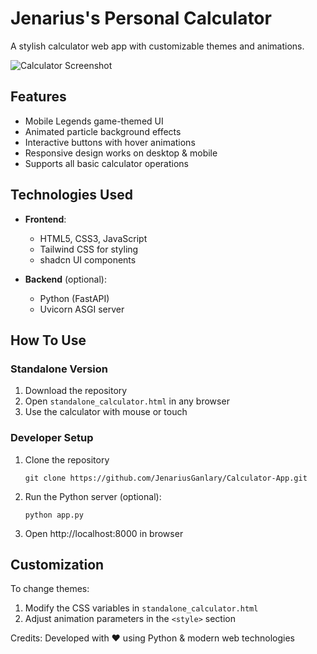 # Jenarius's Personal Calculator

A stylish calculator web app with customizable themes and animations.

![Calculator Screenshot](https://placeholder.com/screenshot.png)

## Features

- Mobile Legends game-themed UI
- Animated particle background effects  
- Interactive buttons with hover animations
- Responsive design works on desktop & mobile
- Supports all basic calculator operations

## Technologies Used

- **Frontend**: 
  - HTML5, CSS3, JavaScript
  - Tailwind CSS for styling
  - shadcn UI components  

- **Backend** (optional):
  - Python (FastAPI)
  - Uvicorn ASGI server

## How To Use

### Standalone Version
1. Download the repository
2. Open `standalone_calculator.html` in any browser
3. Use the calculator with mouse or touch

### Developer Setup
1. Clone the repository  
   ```
   git clone https://github.com/JenariusGanlary/Calculator-App.git
   ```
2. Run the Python server (optional):
   ```
   python app.py
   ```
3. Open http://localhost:8000 in browser

## Customization

To change themes:
1. Modify the CSS variables in `standalone_calculator.html`
2. Adjust animation parameters in the `<style>` section

Credits: Developed with ❤️ using Python & modern web technologies